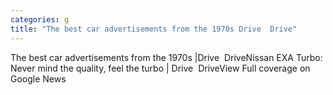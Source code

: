 ```yaml
---
categories: g
title: "The best car advertisements from the 1970s Drive  Drive"
---
```

The best car advertisements from the 1970s |Drive&nbsp;&nbsp;DriveNissan EXA Turbo: Never mind the quality, feel the turbo | Drive&nbsp;&nbsp;DriveView Full coverage on Google News
